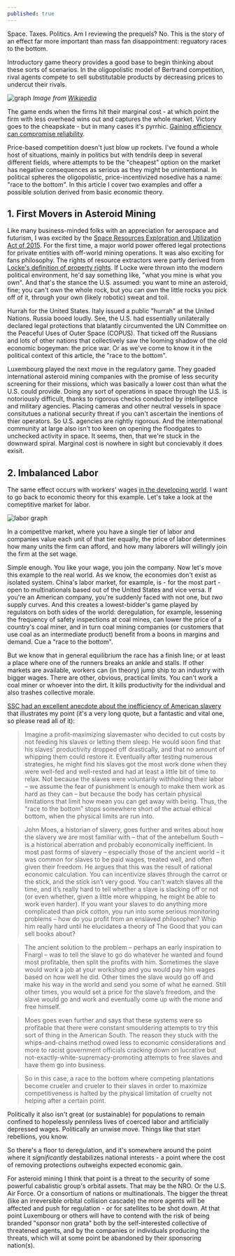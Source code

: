 ```yaml
---
published: true
---
```

Space. Taxes. Politics. Am I reviewing the prequels? No. This is the story of an effect far more important than mass fan disappointment: reguatory races to the bottom.

Introductory game theory provides a good base to begin thinking about these sorts of scenarios. In the oligopolistic model of Bertrand competition, rival agents compete to sell substitutable products by decreasing prices to undercut their rivals. 

![graph]({{site.baseurl}}/images/s.png)
_Image from [Wikipedia](https://www.google.co.il/url?sa=i&rct=j&q=&esrc=s&source=images&cd=&cad=rja&uact=8&ved=0ahUKEwj819-Or9zYAhWKYlAKHShFCwAQjRwIBw&url=https%3A%2F%2Fen.wikipedia.org%2Fwiki%2FBertrand_competition&psig=AOvVaw2Fehb01iu68LElQk1CryNo&ust=1516188142118005)_

The game ends when the firms hit their marginal cost - at which point the firm with less overhead wins out and captures the whole market. Victory goes to the cheapskate - but in many cases it's pyrrhic. [Gaining efficiency can compromise reliability](https://timeline.com/spacex-musk-rocket-failures-c22975218fbe).

Price-based competition doesn't just blow up rockets. I've found a whole host of situations, mainly in politics but with tendrils deep in several different fields, where attempts to be the "cheapest" option on the market has negative consequences as serious as they might be unintentional. In political spheres the oligopolistic, price-incentivized nosedive has a name: "race to the bottom". In this article I cover two examples and offer a possible solution derived from basic economic theory.

## 1. First Movers in Asteroid Mining
Like many business-minded folks with an appreciation for aerospace and futurism, I was excited by the [Space Resources Exploration and Utilization Act of 2015](https://www.congress.gov/bill/114th-congress/house-bill/1508). For the first time, a major world power offered legal protections for private entities with off-world mining operations. It was also exciting for fans philosophy. The rights of resource extractors were partly derived from [Locke's definition of property rights](https://plato.stanford.edu/entries/locke-political/#Pro). If Locke were thrown into the modern political environment, he'd say something like, "what you mine is what you own". And that's the stance the U.S. assumed: you want to mine an asteroid, fine; you can't own the whole rock, but you can own the little rocks you pick off of it, through your own (likely robotic) sweat and toil.

Hurrah for the United States. Italy issued a public "hurrah" at the United Nations. Russia booed loudly. See, the U.S. had essentially unilaterally declared legal protections that blatantly circumvented the UN Committee on the Peaceful Uses of Outer Space (COPUS). That ticked off the Russians and lots of other nations that collectively saw the looming shadow of the old economic bogeyman: the price war. Or as we've come to know it in the political context of this article, the "race to the bottom".

Luxembourg played the next move in the regulatory game. They goaded international asteroid mining companies with the promise of less security screening for their missions, which was basically a lower cost than what the U.S. could provide. Doing any sort of operations in space through the U.S. is notoriously difficult, thanks to rigorous checks conducted by intelligence and military agencies. Placing cameras and other neutral vessels in space consitutues a national security threat if you can't ascertain the inentions of thier operators. So U.S. agencies are rightly rigorous. And the international community at large also isn't too keen on opening the floodgates to unchecked activity in space. It seems, then, that we're stuck in the downward spiral. Marginal cost is nowhere in sight but concievably it does exisit.

## 2. Imbalanced Labor
The same effect occurs with workers' wages [in the developing world](https://www.sciencedirect.com/science/article/pii/S0185166717300115). I want to go back to economic theory for this example. Let's take a look at the comeptitive market for labor.

![labor graph]({{site.baseurl}}/images/labor.gif)

In a competitve market, where you have a single tier of labor and companies value each unit of that tier equally, the price of labor determines how many units the firm can afford, and how many laborers will willingly join the firm at the set wage.

Simple enough. You like your wage, you join the company. Now let's move this example to the real world. As we know, the economies don't exist as isolated system. China's labor market, for example, is - for the most part - open to multinationals based out of the United States and vice versa. If you're an American company, you're suddenly faced with not one, but _two_ supply curves. And this creates a lowest-bidder's game played by regulators on both sides of the world: deregulation, for example, lessening the frequency of safety inspections at coal mines, can lower the price of a country's coal miner, and in turn coal mining companies (or customers that use coal as an intermediate product) benefit from a boons in margins and demand. Cue a "race to the bottom".

But we know that in general equilibrium the race has a finish line; or at least a place where one of the runners breaks an ankle and stalls. If other markets are available, workers can (in theory) jump ship to an industry with bigger wages. There are other, obvious, practical limits. You can't work a coal miner or whoever into the dirt. It kills productivity for the individual and also trashes collective morale.

[SSC had an excellent anecdote about the inefficiency of American slavery](http://slatestarcodex.com/2014/07/30/meditations-on-moloch/) that illustrates my point (it's a very long quote, but a fantastic and vital one, so please read all of it):

> Imagine a profit-maximizing slavemaster who decided to cut costs by not feeding his slaves or letting them sleep. He would soon find that his slaves’ productivity dropped off drastically, and that no amount of whipping them could restore it. Eventually after testing numerous strategies, he might find his slaves got the most work done when they were well-fed and well-rested and had at least a little bit of time to relax. Not because the slaves were voluntarily withholding their labor – we assume the fear of punishment is enough to make them work as hard as they can – but because the body has certain physical limitations that limit how mean you can get away with being. Thus, the “race to the bottom” stops somewhere short of the actual ethical bottom, when the physical limits are run into.

> John Moes, a historian of slavery, goes further and writes about how the slavery we are most familiar with – that of the antebellum South – is a historical aberration and probably economically inefficient. In most past forms of slavery – especially those of the ancient world – it was common for slaves to be paid wages, treated well, and often given their freedom.
> He argues that this was the result of rational economic calculation. You can incentivize slaves through the carrot or the stick, and the stick isn’t very good. You can’t watch slaves all the time, and it’s really hard to tell whether a slave is slacking off or not (or even whether, given a little more whipping, he might be able to work even harder). If you want your slaves to do anything more complicated than pick cotton, you run into some serious monitoring problems – how do you profit from an enslaved philosopher? Whip him really hard until he elucidates a theory of The Good that you can sell books about?

> The ancient solution to the problem – perhaps an early inspiration to Fnargl – was to tell the slave to go do whatever he wanted and found most profitable, then split the profits with him. Sometimes the slave would work a job at your workshop and you would pay him wages based on how well he did. Other times the slave would go off and make his way in the world and send you some of what he earned. Still other times, you would set a price for the slave’s freedom, and the slave would go and work and eventually come up with the mone and free himself.

> Moes goes even further and says that these systems were so profitable that there were constant smouldering attempts to try this sort of thing in the American South. The reason they stuck with the whips-and-chains method owed less to economic considerations and more to racist government officials cracking down on lucrative but not-exactly-white-supremacy-promoting attempts to free slaves and have them go into business.

> So in this case, a race to the bottom where competing plantations become crueler and crueler to their slaves in order to maximize competitiveness is halted by the physical limitation of cruelty not helping after a certain point.


Politically it also isn't great (or sustainable) for populations to remain confined to hopelessly penniless lives of coerced labor and artificially depressed wages. Politically an unwise move. Things like that start rebellions, you know.

So there's a floor to deregulation, and it's somewhere around the point where it _significantly_ destabilizes national interests - a point where the cost of removing protections outweighs expected economic gain.

For asteroid mining I think that point is a threat to the security of some powerful cabalistic group's orbital assets. That may be the NRO. Or the U.S. Air Force. Or a consortium of nations or multinationals. The bigger the threat (like an irreversible orbital collision cascade) the more agents will be affected and push for regulation - or for satellites to be shot down. At that point Luxembourg or others will have to contend with the risk of being branded "sponsor non grata" both by the self-interested collective of threatened agents, and by the companies or individuals producing the threats, which will at some point be abandoned by their sponsoring nation(s).


